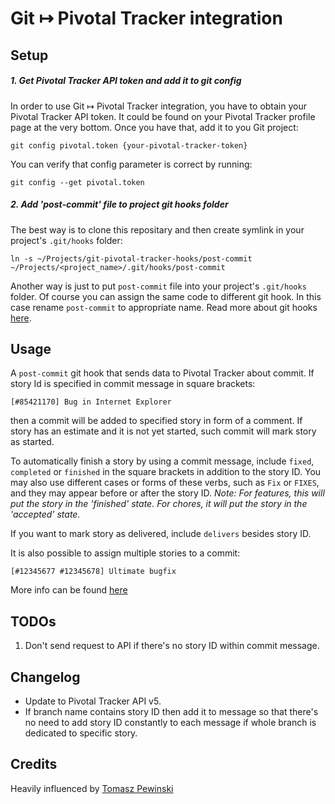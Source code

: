 # Git &#8614; Pivotal Tracker integration

## Setup

##### 1. Get Pivotal Tracker API token and add it to git config
In order to use Git &#8614; Pivotal Tracker integration, you have to obtain your Pivotal Tracker API token. It could be found on your Pivotal Tracker profile page at the very bottom. Once you have that, add it to you Git project:

    git config pivotal.token {your-pivotal-tracker-token}

You can verify that config parameter is correct by running:

    git config --get pivotal.token

##### 2. Add 'post-commit' file to project git hooks folder

The best way is to clone this repositary and then create symlink in your project's `.git/hooks` folder:

    ln -s ~/Projects/git-pivotal-tracker-hooks/post-commit ~/Projects/<project_name>/.git/hooks/post-commit

Another way is just to put `post-commit` file into your project's `.git/hooks` folder. Of course you can assign the same code to different git hook. In this case rename `post-commit` to appropriate name. Read more about git hooks [here](https://www.atlassian.com/git/tutorials/git-hooks).

## Usage

A `post-commit` git hook that sends data to Pivotal Tracker about commit. If story Id is specified in commit message in square brackets:

    [#85421170] Bug in Internet Explorer

then a commit will be added to specified story in form of a comment. If story has an estimate and it is not yet started, such commit will mark story as started.

To automatically finish a story by using a commit message, include `fixed`, `completed` or `finished` in the square brackets in addition to the story ID. You may also use different cases or forms of these verbs, such as `Fix` or `FIXES`, and they may appear before or after the story ID. *Note: For features, this will put the story in the 'finished' state. For chores, it will put the story in the 'accepted' state.*

If you want to mark story as delivered, include `delivers` besides story ID.

It is also possible to assign multiple stories to a commit:

    [#12345677 #12345678] Ultimate bugfix

More info can be found [here](https://www.pivotaltracker.com/help/api/rest/v5#Source_Commits)

## TODOs

1. Don't send request to API if there's no story ID within commit message.

## Changelog

* Update to Pivotal Tracker API v5.
* If branch name contains story ID then add it to message so that there's no need to add story ID constantly to each message if whole branch is dedicated to specific story.

## Credits

Heavily influenced by [Tomasz Pewinski](http://pewniak747.info/2012/04/10/pivotaltracker-git-post-receive-hook/)